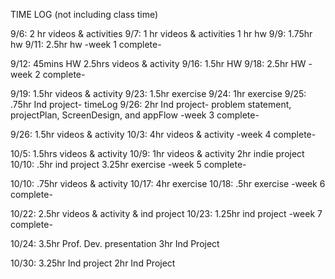 TIME LOG (not including class time)

9/6:    2 hr videos & activities
9/7:    1 hr videos & activities
        1 hr hw
9/9:    1.75hr hw
9/11:   2.5hr hw
  -week 1 complete-

9/12:   45mins HW
        2.5hrs videos & activity
9/16:   1.5hr HW
9/18:   2.5hr HW
  -week 2 complete-

9/19:   1.5hr videos & activity
9/23:   1.5hr exercise
9/24:   1hr exercise
9/25:   .75hr Ind project- timeLog
9/26:   2hr Ind project- problem statement, projectPlan, ScreenDesign, and appFlow
-week 3 complete-

9/26:   1.5hr videos & activity
10/3:   4hr videos & activity
-week 4 complete-

10/5:   1.5hrs videos & activity
10/9:   1hr videos & activity
        2hr indie project
10/10:  .5hr ind project
        3.25hr exercise
-week 5 complete-

10/10:  .75hr videos & activity
10/17:  4hr exercise
10/18:  .5hr exercise
-week 6 complete-

10/22:  2.5hr videos & activity & ind project
10/23:  1.25hr ind project
-week 7 complete-

10/24:  3.5hr Prof. Dev. presentation
        3hr Ind Project

10/30:  3.25hr Ind project
        2hr Ind Project
